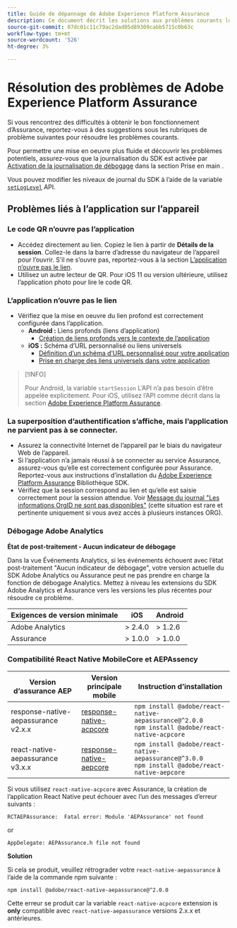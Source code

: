 ```yaml
---
title: Guide de dépannage de Adobe Experience Platform Assurance
description: Ce document décrit les solutions aux problèmes courants lors de l’utilisation de Adobe Experience Platform Assurance.
source-git-commit: 07dc01c11c79ac2dad05d89309cabb5715c0b63c
workflow-type: tm+mt
source-wordcount: '526'
ht-degree: 3%

---
```



# Résolution des problèmes de Adobe Experience Platform Assurance

Si vous rencontrez des difficultés à obtenir le bon fonctionnement d’Assurance, reportez-vous à des suggestions sous les rubriques de problème suivantes pour résoudre les problèmes courants.

Pour permettre une mise en oeuvre plus fluide et découvrir les problèmes potentiels, assurez-vous que la journalisation du SDK est activée par [Activation de la journalisation de débogage](https://developer.adobe.com/client-sdks/documentation/getting-started/enable-debug-logging/) dans la section Prise en main .

Vous pouvez modifier les niveaux de journal du SDK à l’aide de la variable [`setLogLevel`](https://developer.adobe.com/client-sdks/documentation/mobile-core/api-reference/#setloglevel) API.

## Problèmes liés à l’application sur l’appareil

### Le code QR n’ouvre pas l’application

* Accédez directement au lien. Copiez le lien à partir de **Détails de la session**. Collez-le dans la barre d’adresse du navigateur de l’appareil pour l’ouvrir. S’il ne s’ouvre pas, reportez-vous à la section [L’application n’ouvre pas le lien](#app-does-not-open-link).
* Utilisez un autre lecteur de QR. Pour iOS 11 ou version ultérieure, utilisez l’application photo pour lire le code QR.

### L’application n’ouvre pas le lien

* Vérifiez que la mise en oeuvre du lien profond est correctement configurée dans l’application.
   * **Android :** Liens profonds (liens d’application)
      * [Création de liens profonds vers le contexte de l’application](https://developer.android.com/training/app-links/deep-linking)
   * **iOS :** Schéma d’URL personnalisé ou liens universels
      * [Définition d’un schéma d’URL personnalisé pour votre application](https://developer.apple.com/documentation/uikit/inter-process_communication/allowing_apps_and_websites_to_link_to_your_content/defining_a_custom_url_scheme_for_your_app)
      * [Prise en charge des liens universels dans votre application](https://developer.apple.com/documentation/uikit/inter-process_communication/allowing_apps_and_websites_to_link_to_your_content/supporting_universal_links_in_your_app)

>[!INFO]
>
>Pour Android, la variable `startSession` L’API n’a pas besoin d’être appelée explicitement. Pour iOS, utilisez l’API comme décrit dans la section [Adobe Experience Platform Assurance](https://developer.adobe.com/client-sdks/documentation/platform-assurance-sdk/#register-aepassurance-with-mobile-core).

### La superposition d’authentification s’affiche, mais l’application ne parvient pas à se connecter.

* Assurez la connectivité Internet de l’appareil par le biais du navigateur Web de l’appareil.
* Si l’application n’a jamais réussi à se connecter au service Assurance, assurez-vous qu’elle est correctement configurée pour Assurance. Reportez-vous aux instructions d’installation du [Adobe Experience Platform Assurance](./tutorials/implement-assurance.md) Bibliothèque SDK.
* Vérifiez que la session correspond au lien et qu’elle est saisie correctement pour la session attendue. Voir [Message du journal &quot;Les informations OrgID ne sont pas disponibles&quot;](https://developer.adobe.com/client-sdks/documentation/platform-assurance-sdk/common-issues/#orgid-information-is-not-available) (cette situation est rare et pertinente uniquement si vous avez accès à plusieurs instances ORG).

### Débogage Adobe Analytics

**État de post-traitement - Aucun indicateur de débogage**

Dans la vue Événements Analytics, si les événements échouent avec l’état post-traitement &quot;Aucun indicateur de débogage&quot;, votre version actuelle du SDK Adobe Analytics ou Assurance peut ne pas prendre en charge la fonction de débogage Analytics.
Mettez à niveau les extensions du SDK Adobe Analytics et Assurance vers les versions les plus récentes pour résoudre ce problème.

| Exigences de version minimale | iOS | Android |
| --------------------------- | --- | ------- |
| Adobe Analytics | > 2.4.0 | > 1.2.6 |
| Assurance | > 1.0.0 | > 1.0.0 |

### Compatibilité React Native MobileCore et AEPAssency

| Version d’assurance AEP | Version principale mobile | Instruction d’installation |
| --------------------- | ------------------- | ------------------- |
| response-native-aepassurance v2.x.x | [response-native-acpcore](https://www.npmjs.com/package/@adobe/react-native-acpcore) | `npm install @adobe/react-native-aepassurance@^2.0.0` <br/>`npm install @adobe/react-native-acpcore` |
| react-native-aepassurance v3.x.x | [response-native-aepcore](https://www.npmjs.com/package/@adobe/react-native-aepcore) | `npm install @adobe/react-native-aepassurance@^3.0.0` <br/>`npm install @adobe/react-native-aepcore` |

Si vous utilisez `react-native-acpcore` avec Assurance, la création de l’application React Native peut échouer avec l’un des messages d’erreur suivants :

```
RCTAEPAssurance:  Fatal error: Module 'AEPAssurance' not found
```

or

```
AppDelegate: AEPAssurance.h file not found
```

**Solution**

Si cela se produit, veuillez rétrograder votre `react-native-aepassurance` à l’aide de la commande npm suivante :

```shell
npm install @adobe/react-native-aepassurance@^2.0.0
```

Cette erreur se produit car la variable `react-native-acpcore` extension is **only** compatible avec `react-native-aepassurance` versions 2.x.x et antérieures.
